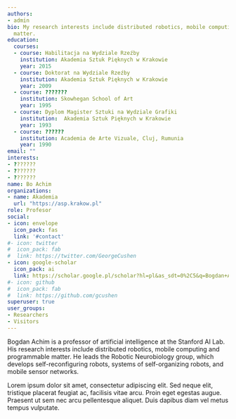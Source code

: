 ```yaml
---
authors:
- admin
bio: My research interests include distributed robotics, mobile computing and programmable
  matter.
education:
  courses:
  - course: Habilitacja na Wydziale Rzeźby
    institution: Akademia Sztuk Pięknych w Krakowie
    year: 2015
  - course: Doktorat na Wydziale Rzeźby
    institution: Akademia Sztuk Pięknych w Krakowie
    year: 2009
  - course: ???????
    institution: Skowhegan School of Art
    year: 1995
  - course: Dyplom Magister Sztuki na Wydziale Grafiki
    institution:  Akademia Sztuk Pięknych w Krakowie
    year: 1993
  - course: ??????
    institution: Academia de Arte Vizuale, Cluj, Rumunia
    year: 1990
email: ""
interests:
- ???????
- ???????
- ???????
name: Bo Achim
organizations:
- name: Akademia
  url: "https://asp.krakow.pl"
role: Profesor
social:
- icon: envelope
  icon_pack: fas
  link: '#contact'
#- icon: twitter
#  icon_pack: fab
#  link: https://twitter.com/GeorgeCushen
- icon: google-scholar
  icon_pack: ai
  link: https://scholar.google.pl/scholar?hl=pl&as_sdt=0%2C5&q=Bogdan+Achimescu&btnG=
#- icon: github
#  icon_pack: fab
#  link: https://github.com/gcushen
superuser: true
user_groups:
- Researchers
- Visitors
---
```


Bogdan Achim is a professor of artificial intelligence at the Stanford AI Lab. His research interests include distributed robotics, mobile computing and programmable matter. He leads the Robotic Neurobiology group, which develops self-reconfiguring robots, systems of self-organizing robots, and mobile sensor networks.

Lorem ipsum dolor sit amet, consectetur adipiscing elit. Sed neque elit, tristique placerat feugiat ac, facilisis vitae arcu. Proin eget egestas augue. Praesent ut sem nec arcu pellentesque aliquet. Duis dapibus diam vel metus tempus vulputate.
